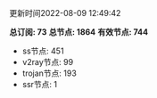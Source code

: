 更新时间2022-08-09 12:49:42

**总订阅: 73**
**总节点: 1864**
**有效节点: 744**
- ss节点: 451
- v2ray节点: 99
- trojan节点: 193
- ssr节点: 1
